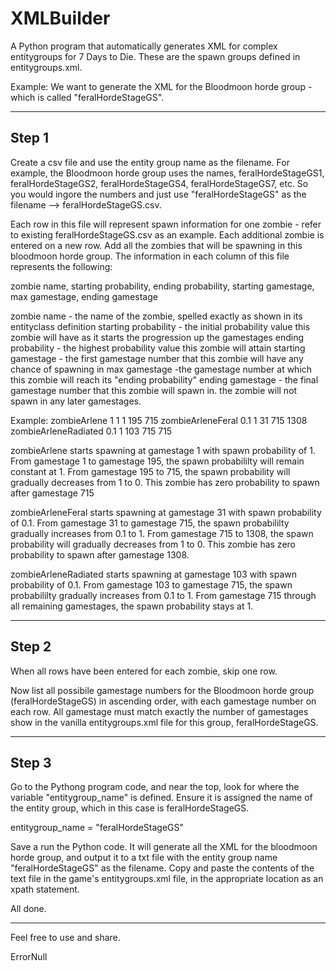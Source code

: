 # XMLBuilder
A Python program that automatically generates XML for complex entitygroups for 7 Days to Die. These are the spawn groups defined in entitygroups.xml.

Example: We want to generate the XML for the Bloodmoon horde group - which is called "feralHordeStageGS".

--------
 Step 1
--------

Create a csv file and use the entity group name as the filename. For example, the Bloodmoon horde group uses the names, feralHordeStageGS1, feralHordeStageGS2, feralHordeStageGS4, feralHordeStageGS7, etc. So you would ingore the numbers and just use "feralHordeStageGS" as the filename --> feralHordeStageGS.csv.

Each row in this file will represent spawn information for one zombie - refer to existing feralHordeStageGS.csv as an example. Each additional zombie is entered on a new row. Add all the zombies that will be spawning in this bloodmoon horde group. The information in each column of this file represents the following:

zombie name, starting probability, ending probability, starting gamestage, max gamestage, ending gamestage

zombie name - the name of the zombie, spelled exactly as shown in its entityclass definition
starting probability - the initial probability value this zombie will have as it starts the progression up the gamestages
ending probability - the highest probability value this zombie will attain
starting gamestage - the first gamestage number that this zombie will have any chance of spawning in
max gamestage -the gamestage number at which this zombie will reach its "ending probability"
ending gamestage - the final gamestage number that this zombie will spawn in. the zombie will not spawn in any later gamestages.

Example:
zombieArlene	        1	    1	  1	    195	  715
zombieArleneFeral	    0.1	  1	  31	  715	  1308
zombieArleneRadiated	0.1	  1	  103	  715	  715

zombieArlene starts spawning at gamestage 1 with spawn probability of 1. 
From gamestage 1 to gamestage 195, the spawn probabililty will remain constant at 1.
From gamestage 195 to 715, the spawn probability will gradually decreases from 1 to 0.
This zombie has zero probability to spawn after gamestage 715

zombieArleneFeral starts spawning at gamestage 31 with spawn probability of 0.1. 
From gamestage 31 to gamestage 715, the spawn probabililty gradually increases from 0.1 to 1.
From gamestage 715 to 1308, the spawn probability will gradually decreases from 1 to 0.
This zombie has zero probability to spawn after gamestage 1308.

zombieArleneRadiated starts spawning at gamestage 103 with spawn probability of 0.1. 
From gamestage 103 to gamestage 715, the spawn probabililty gradually increases from 0.1 to 1.
From gamestage 715 through all remaining gamestages, the spawn probability stays at 1.

--------
 Step 2
--------

When all rows have been entered for each zombie, skip one row.

Now list all possibile gamestage numbers for the Bloodmoon horde group (feralHordeStageGS) in ascending order, with each gamestage number on each row. All gamestage must match exactly the number of gamestages show in the vanilla entitygroups.xml file for this group, feralHordeStageGS.

--------
 Step 3
--------

Go to the Pythong program code, and near the top, look for where the variable "entitygroup_name" is defined. Ensure it is assigned the name of the entity group, which in this case is feralHordeStageGS.

entitygroup_name = "feralHordeStageGS"

Save a run the Python code. It will generate all the XML for the bloodmoon horde group, and output it to a txt file with the entity group name "feralHordeStageGS" as the filename. Copy and paste the contents of the text file in the game's entitygroups.xml file, in the appropriate location as an xpath <append> statement.
  
All done.

-----
Feel free to use and share.

ErrorNull
